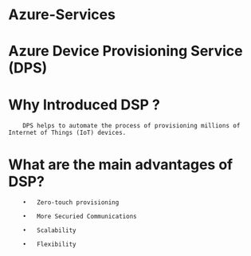 # Azure-Services
# Azure Device Provisioning Service (DPS)

# Why Introduced DSP ?

		DPS helps to automate the process of provisioning millions of Internet of Things (IoT) devices.
  
# What are the main advantages of DSP?

		•	Zero-touch provisioning
  
		•	More Securied Communications
  
		•	Scalability
  
		•	Flexibility
  
